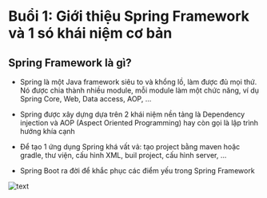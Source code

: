 # Buổi 1: Giới thiệu Spring Framework và 1 só khái niệm cơ bản

## Spring Framework là gì?
- Spring là một Java framework siêu to và khổng lồ, làm được đủ mọi thứ. Nó được chia thành nhiều module, mỗi module làm một chức năng, ví dụ Spring Core, Web, Data access, AOP, ...
- Spring được xây dựng dựa trên 2 khái niệm nền tảng là Dependency injection và AOP (Aspect Oriented Programming) hay còn gọi là lập trình hướng khía cạnh

- Để tạo 1 ứng dụng Spring khá vất vả: tạo project bằng maven hoặc gradle, thư viện, cấu hình XML, buil project, cấu hình server, ... 
- Spring Boot ra đời để khắc phục các điểm yếu trong Spring Framework

![text](https://images.viblo.asia/b831d7fe-158a-4663-b2d3-6680541e0604.png) 
